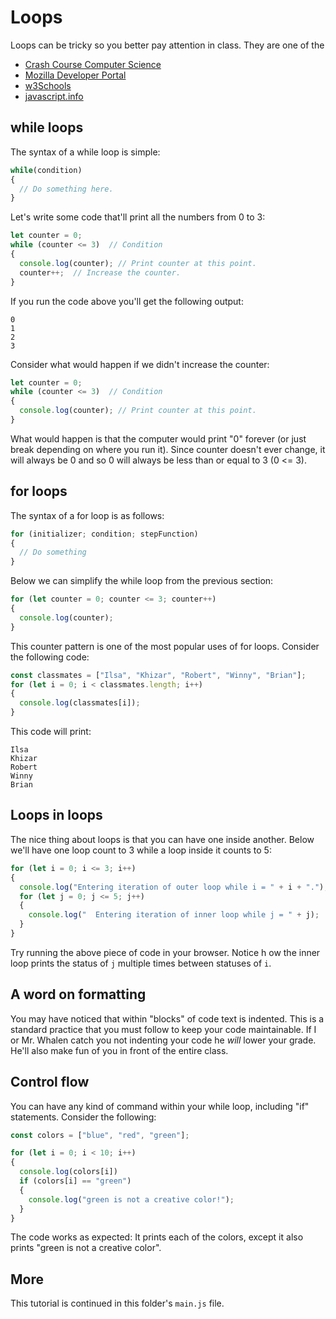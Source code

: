 # Loops

Loops can be tricky so you better pay attention in class. They are one of the
- [Crash Course Computer Science](https://www.youtube.com/watch?v=l26oaHV7D40)
- [Mozilla Developer Portal](https://developer.mozilla.org/en-US/docs/Web/JavaScript/Guide/Loops_and_iteration)
- [w3Schools](https://www.w3schools.com/js/js_loop_for.asp)
- [javascript.info](https://javascript.info/object)

## while loops
The syntax of a while loop is simple:
```javascript
while(condition)
{
  // Do something here.
}
```

Let's write some code that'll print all the numbers from 0 to 3:
```javascript
let counter = 0;
while (counter <= 3)  // Condition
{
  console.log(counter); // Print counter at this point.
  counter++;  // Increase the counter.
}
```

If you run the code above you'll get the following output:
```
0
1
2
3
```


Consider what would happen if we didn't increase the counter:
```javascript
let counter = 0;
while (counter <= 3)  // Condition
{
  console.log(counter); // Print counter at this point.
}
```
What would happen is that the computer would print "0" forever (or just break depending on where you run it). Since counter doesn't ever change, it will always be 0 and so 0 will always be less than or equal to 3 (0 <= 3).

## for loops
The syntax of a for loop is as follows:

```javascript
for (initializer; condition; stepFunction)
{
  // Do something
}
```

Below we can simplify the while loop from the previous section:

```javascript
for (let counter = 0; counter <= 3; counter++)
{
  console.log(counter);
}
```
This counter pattern is one of the most popular uses of for loops. Consider the following code:

```javascript
const classmates = ["Ilsa", "Khizar", "Robert", "Winny", "Brian"];
for (let i = 0; i < classmates.length; i++)
{
  console.log(classmates[i]);
}
```

This code will print:
```
Ilsa
Khizar
Robert
Winny
Brian
```

## Loops in loops

The nice thing about loops is that you can have one inside another. Below we'll have one loop count to 3 while a loop inside it counts to 5:

```javascript
for (let i = 0; i <= 3; i++)
{
  console.log("Entering iteration of outer loop while i = " + i + ".");
  for (let j = 0; j <= 5; j++)
  {
    console.log("  Entering iteration of inner loop while j = " + j);
  }
}

```

Try running the above piece of code in your browser. Notice h ow the inner loop prints the status of `j` multiple times between statuses of `i`.

## A word on formatting

You may have noticed that within "blocks" of code text is indented. This is a standard practice that you must follow to keep your code maintainable. If I or Mr. Whalen catch you not indenting your code he _will_ lower your grade. He'll also make fun of you in front of the entire class.

## Control flow

You can have any kind of command within your while loop, including "if" statements. Consider the following:

```javascript
const colors = ["blue", "red", "green"];

for (let i = 0; i < 10; i++)
{
  console.log(colors[i])
  if (colors[i] == "green")
  {
    console.log("green is not a creative color!");
  }
}
```

The code works as expected: It prints each of the colors, except it also prints "green is not a creative color".

## More
This tutorial is continued in this folder's `main.js` file.
